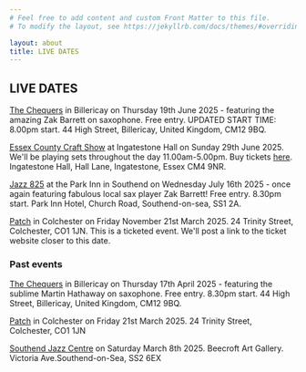```yaml
---
# Feel free to add content and custom Front Matter to this file.
# To modify the layout, see https://jekyllrb.com/docs/themes/#overriding-theme-defaults

layout: about
title: LIVE DATES
---
```


<h2>LIVE DATES</h2>

[The Chequers](https://www.facebook.com/thechequersbillericay) in Billericay on Thursday 19th June 2025 - featuring the amazing Zak Barrett on saxophone. Free entry. UPDATED START TIME: 8.00pm start. 44 High Street, Billericay, United Kingdom, CM12 9BQ.

[Essex County Craft Show](https://county-events.co.uk/essex-county-craft-show/) at Ingatestone Hall on Sunday 29th June 2025. We'll be playing sets throughout the day 11.00am-5.00pm. Buy tickets [here](https://county-events.ticketsrv.co.uk/tickets/Sunday29th).  Ingatestone Hall, Hall Lane, Ingatestone, Essex CM4 9NR.

[Jazz 825](https://jazz825.co.uk/) at the Park Inn in Southend on Wednesday July 16th 2025 - once again featuring fabulous local sax player Zak Barrett! Free entry. 8.30pm start.  Park Inn Hotel, Church Road, Southend-on-sea, SS1 2A.

[Patch](https://www.patchcolchester.co.uk/events) in Colchester on Friday November 21st March 2025. 24 Trinity Street, Colchester, CO1 1JN. This is a ticketed event. We'll post a link to the ticket website closer to this date.

<h3>Past events</h3>

[The Chequers](https://www.facebook.com/thechequersbillericay) in Billericay on Thursday 17th April 2025 - featuring the sublime Martin Hathaway on saxophone. Free entry. 8.30pm start. 44 High Street, Billericay, United Kingdom, CM12 9BQ.

[Patch](https://www.patchcolchester.co.uk/events) in Colchester on Friday 21st March 2025. 24 Trinity Street, Colchester, CO1 1JN

[Southend Jazz Centre](https://www.thejazzcentreuk.co.uk/events/jazz-825-presents-amalgam-2) on Saturday March 8th 2025. Beecroft Art Gallery. Victoria Ave.Southend-on-Sea, SS2 6EX

